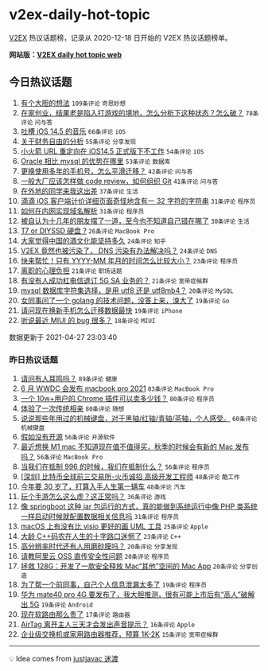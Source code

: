 # v2ex-daily-hot-topic

[V2EX](https://www.v2ex.com/) 热议话题榜，记录从 2020-12-18 日开始的 V2EX 热议话题榜单。

**网站版：[V2EX daily hot topic web](https://boojack.github.io/v2ex-daily-hot-topic-web/)**

## 今日热议话题

<!-- TODAY BEGIN -->

1. [有个大胆的想法](https://www.v2ex.com/t/773516) `109条评论` `奇思妙想`
1. [在家创业，结果老是陷入打游戏的境地，怎么分析下这种状态？怎么破？](https://www.v2ex.com/t/773579) `78条评论` `问与答`
1. [吐槽 iOS 14.5 的音乐](https://www.v2ex.com/t/773507) `66条评论` `iOS`
1. [关于财务自由的分析](https://www.v2ex.com/t/773614) `55条评论` `分享发现`
1. [小火箭 URL 重定向在 iOS14.5 正式版下不工作](https://www.v2ex.com/t/773536) `54条评论` `iOS`
1. [Oracle 相比 mysql 的优势在哪里](https://www.v2ex.com/t/773654) `53条评论` `数据库`
1. [更换使用多年的手机号，怎么平滑迁移？](https://www.v2ex.com/t/773574) `42条评论` `问与答`
1. [一般大厂应该怎样做 code review，如何组织 Git](https://www.v2ex.com/t/773568) `41条评论` `问与答`
1. [在外地的同学来我这出差](https://www.v2ex.com/t/773634) `37条评论` `生活`
1. [滴滴 iOS 客户端计价详细页面奇怪地含有一 32 字符的字符串](https://www.v2ex.com/t/773673) `31条评论` `程序员`
1. [如何在内网实现域名解析](https://www.v2ex.com/t/773549) `31条评论` `程序员`
1. [被自认为十几年的朋友摆了一道，至今也不知道自己错在哪了](https://www.v2ex.com/t/773718) `30条评论` `生活`
1. [T7 or DIYSSD 硬盘 ?](https://www.v2ex.com/t/773621) `26条评论` `MacBook Pro`
1. [大家觉得中国的酒文化能坚持多久](https://www.v2ex.com/t/773708) `24条评论` `知乎`
1. [V2EX 竟然也被污染了， DNS 污染有办法解决吗？](https://www.v2ex.com/t/773659) `24条评论` `DNS`
1. [快来帮忙！只有 YYYY-MM 年月的时间怎么比较大小？](https://www.v2ex.com/t/773526) `23条评论` `程序员`
1. [离职的心理负担](https://www.v2ex.com/t/773628) `21条评论` `职场话题`
1. [有没有人成功杠电信退订 5G SA 业务的？](https://www.v2ex.com/t/773546) `21条评论` `宽带症候群`
1. [mysql 数据库字符集选择，是用 utf8 还是 utf8mb4？](https://www.v2ex.com/t/773509) `20条评论` `MySQL`
1. [女同事问了一个 golang 的技术问题，没答上来，溴大了](https://www.v2ex.com/t/773635) `19条评论` `Go`
1. [请问现在换新手机怎么迁移数据最快](https://www.v2ex.com/t/773538) `19条评论` `iPhone`
1. [听说最近 MIUI 的 bug 很多？](https://www.v2ex.com/t/773645) `18条评论` `MIUI`

数据更新于 2021-04-27 23:03:40

<!-- TODAY END -->

### 昨日热议话题

<!-- YESTERDAY BEGIN -->

1. [请问有人耳鸣吗？](https://www.v2ex.com/t/773320) `89条评论` `健康`
1. [6 月 WWDC 会发布 macbook pro 2021](https://www.v2ex.com/t/773327) `83条评论` `MacBook Pro`
1. [一个 10w+用户的 Chrome 插件可以卖多少钱？](https://www.v2ex.com/t/773416) `80条评论` `程序员`
1. [体验了一次传统相亲](https://www.v2ex.com/t/773239) `80条评论` `随想`
1. [说说那些年用过的机械键盘，对于黑轴/红轴/青轴/茶轴，个人感受。](https://www.v2ex.com/t/773337) `60条评论` `机械键盘`
1. [假如没有开源](https://www.v2ex.com/t/773246) `56条评论` `开源软件`
1. [最近想换 M1 mac 不知道现在值不值得买，秋季的时候会有新的 Mac 发布吗？](https://www.v2ex.com/t/773331) `56条评论` `MacBook Pro`
1. [当我们在抵制 996 的时候，我们在抵制什么？](https://www.v2ex.com/t/773298) `56条评论` `程序员`
1. [[深圳] 比特币全球前三交易所-火币诚招 高级开发工程师](https://www.v2ex.com/t/773391) `48条评论` `酷工作`
1. [今年要 30 岁了，打算入手人生第一辆车](https://www.v2ex.com/t/773363) `48条评论` `汽车`
1. [玩个手游怎么这么虚？这正常吗？](https://www.v2ex.com/t/773271) `36条评论` `游戏`
1. [像 springboot 这种 jar 包运行的方式，真的能做到系统运行中像 PHP 类系统一样启动时候就配置数据相关信息吗](https://www.v2ex.com/t/773264) `31条评论` `程序员`
1. [macOS 上有没有比 visio 更好的画 UML 工具](https://www.v2ex.com/t/773309) `25条评论` `Apple`
1. [大龄 C++码农在人生的十字路口迷惘了](https://www.v2ex.com/t/773439) `23条评论` `C++`
1. [高分辨率时代还有人用磨砂膜吗？](https://www.v2ex.com/t/773385) `20条评论` `分享发现`
1. [请教阿里云 OSS 直传安全性问题](https://www.v2ex.com/t/773270) `20条评论` `程序员`
1. [拯救 128G：开发了一款安全释放 Mac“其他”空间的 Mac App](https://www.v2ex.com/t/773263) `20条评论` `分享创造`
1. [为了帮一个前同事，自己个人信息泄漏太多了](https://www.v2ex.com/t/773457) `19条评论` `程序员`
1. [华为 mate40 pro 4G 要发布了，我大胆推测，很有可能上市后有“高人”破解出 5G](https://www.v2ex.com/t/773301) `19条评论` `Android`
1. [现在软路由那么贵了](https://www.v2ex.com/t/773468) `17条评论` `路由器`
1. [AirTag 离开主人三天才会发出声音提示？](https://www.v2ex.com/t/773245) `16条评论` `Apple`
1. [企业级交换机或家用路由器推荐，预算 1K-2K](https://www.v2ex.com/t/773302) `15条评论` `宽带症候群`

<!-- YESTERDAY END -->

---

💡 Idea comes from [justjavac 迷渡](https://github.com/justjavac/)
